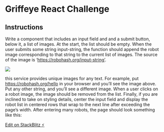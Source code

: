 # Griffeye React Challenge

## Instructions

Write a component that includes an input field and and a
submit button, below it, a list of images. At the start, the list
should be empty. When the user submits some string input-string, the
function should append the robot image corresponding to that string
to the current list of images. The source of the image is
‘https://robohash.org/input-string’.

<img src="https://robohash.org/hello?size=100x100" />

this service provides unique images for any text. For example, put
https://robohash.org/hello in your browser and you’ll see the image
above. Put any other string, and you’ll see a different image. When
a user clicks on a robot image, the image should be removed from the
list. Finally, if you are inclined to take on styling details,
center the input field and display the robot list in centered rows
that wrap to the next line after exceeding the page’s width. After
entering many robots, the page should look something like this:

[Edit on StackBlitz ⚡️](https://stackblitz.com/edit/react-ts-af86rk)
